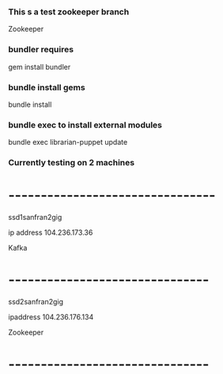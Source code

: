 ### This s a test zookeeper branch ###

Zookeeper 


### bundler requires ###

gem install bundler 

### bundle install gems 

bundle install 


### bundle exec to install external modules ###
bundle exec librarian-puppet update

### Currently testing on 2 machines 

# --------------------------------

ssd1sanfran2gig

ip address 104.236.173.36

Kafka 

# -------------------------------

ssd2sanfran2gig

ipaddress 104.236.176.134

Zookeeper

# -------------------------------
